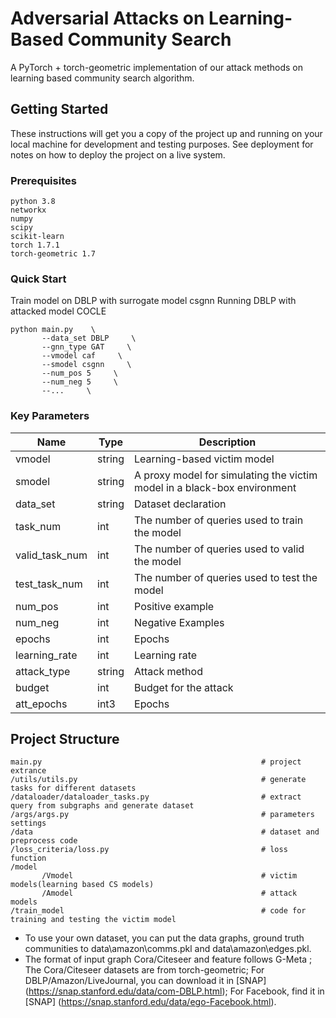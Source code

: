 # Adversarial Attacks on Learning-Based Community Search

A PyTorch + torch-geometric implementation of our attack methods on learning based community search algorithm.

## Getting Started

These instructions will get you a copy of the project up and running on your local machine for development and testing purposes. See deployment for notes on how to deploy the project on a live system.

### Prerequisites

```
python 3.8
networkx
numpy
scipy
scikit-learn
torch 1.7.1
torch-geometric 1.7
```

### Quick Start
Train model on DBLP with surrogate model csgnn 
Running DBLP with attacked model COCLE

```
python main.py    \
       --data_set DBLP     \
       --gnn_type GAT     \
       --vmodel caf     \
       --smodel csgnn     \
       --num_pos 5     \
       --num_neg 5     \
       --...     \
```
### Key Parameters
| Name   | Type   | Description   |
|-------|-------|-------|
| vmodel | string | Learning-based victim model |
| smodel | string | A proxy model for simulating the victim model in a black-box environment |
| data_set | string | Dataset declaration |
| task_num | int | The number of queries used to train the model |
| valid_task_num | int | The number of queries used to valid the model |
| test_task_num | int | The number of queries used to test the model |
| num_pos | int | Positive example |
| num_neg | int | Negative Examples |
| epochs | int | Epochs |
| learning_rate | int | Learning rate |
| attack_type | string | Attack method |
| budget | int | Budget for the attack |
| att_epochs | int3 | Epochs |
## Project Structure
```
main.py                                                 # project extrance
/utils/utils.py                                         # generate tasks for different datasets
/dataloader/dataloader_tasks.py                         # extract query from subgraphs and generate dataset
/args/args.py                                           # parameters settings
/data                                                   # dataset and preprocess code
/loss_criteria/loss.py                                  # loss function
/model
       /Vmodel                                          # victim models(learning based CS models)
       /Amodel                                          # attack models
/train_model                                            # code for training and testing the victim model
```
* To use your own dataset, you can put the data graphs, ground truth communities to data\amazon\comms.pkl and data\amazon\edges.pkl.
* The format of input graph Cora/Citeseer and feature follows G-Meta ; The Cora/Citeseer datasets are from torch-geometric; For DBLP/Amazon/LiveJournal, you can download it in [SNAP] (https://snap.stanford.edu/data/com-DBLP.html); For Facebook, find it in [SNAP] (https://snap.stanford.edu/data/ego-Facebook.html).


